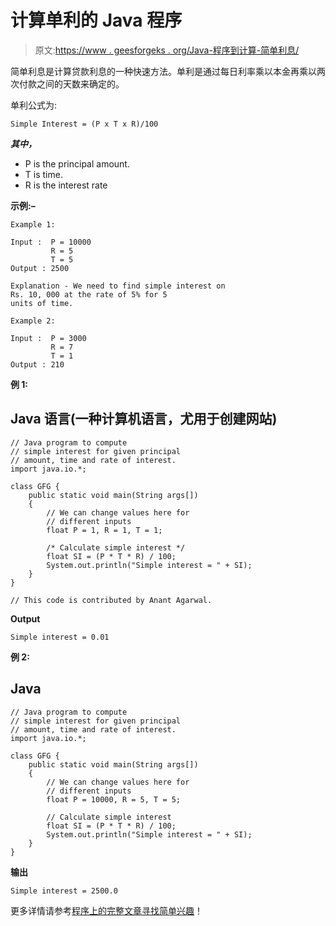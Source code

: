 # 计算单利的 Java 程序

> 原文:[https://www . geesforgeks . org/Java-程序到计算-简单利息/](https://www.geeksforgeeks.org/java-program-to-calculate-simple-interest/)

简单利息是计算贷款利息的一种快速方法。单利是通过每日利率乘以本金再乘以两次付款之间的天数来确定的。

单利公式为:

```
Simple Interest = (P x T x R)/100 
```

***其中，***

*   P is the principal amount.
*   T is time.
*   R is the interest rate

**示例:–**

```
Example 1:

Input :  P = 10000
         R = 5
         T = 5
Output : 2500

Explanation - We need to find simple interest on 
Rs. 10, 000 at the rate of 5% for 5 
units of time.

Example 2:

Input :  P = 3000
         R = 7
         T = 1
Output : 210
```

**例 1:**

## Java 语言(一种计算机语言，尤用于创建网站)

```
// Java program to compute
// simple interest for given principal
// amount, time and rate of interest.
import java.io.*;

class GFG {
    public static void main(String args[])
    {
        // We can change values here for
        // different inputs
        float P = 1, R = 1, T = 1;

        /* Calculate simple interest */
        float SI = (P * T * R) / 100;
        System.out.println("Simple interest = " + SI);
    }
}

// This code is contributed by Anant Agarwal.
```

**Output**

```
Simple interest = 0.01
```

**例 2:**

## Java

```
// Java program to compute
// simple interest for given principal
// amount, time and rate of interest.
import java.io.*;

class GFG {
    public static void main(String args[])
    {
        // We can change values here for
        // different inputs
        float P = 10000, R = 5, T = 5;

        // Calculate simple interest
        float SI = (P * T * R) / 100;
        System.out.println("Simple interest = " + SI);
    }
}
```

**输出**

```
Simple interest = 2500.0
```

更多详情请参考[程序上的完整文章寻找简单兴趣](https://www.geeksforgeeks.org/program-find-simple-interest/)！